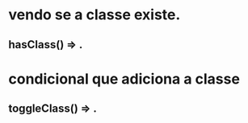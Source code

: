 

# vendo se a classe existe.
## hasClass() 	=> .


# condicional que adiciona a classe
## toggleClass() 	=> .



